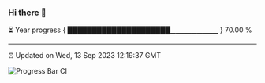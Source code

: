### Hi there 👋

⏳ Year progress { █████████████████████▁▁▁▁▁▁▁▁▁ } 70.00 %

---

⏰ Updated on Wed, 13 Sep 2023 12:19:37 GMT

![Progress Bar CI](https://github.com/liununu/liununu/workflows/Progress%20Bar%20CI/badge.svg)
